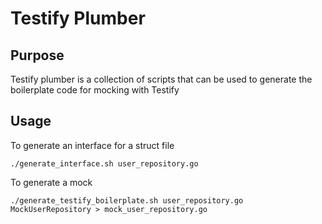 # Testify Plumber

## Purpose

Testify plumber is a collection of scripts that can be used to generate the boilerplate code for mocking with Testify

## Usage

To generate an interface for a struct file

```shell
./generate_interface.sh user_repository.go
```

To generate a mock

```shell
./generate_testify_boilerplate.sh user_repository.go MockUserRepository > mock_user_repository.go
```

